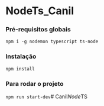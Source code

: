 # NodeTs_Canil

### Pré-requisitos globais

`npm i -g nodemon typescript ts-node`

### Instalação
`npm install`

### Para rodar o projeto

`npm run start-dev`#   C a n i l _ N o d e _ T S  
 